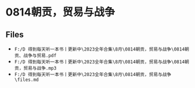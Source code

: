 # 0814朝贡，贸易与战争

## Files

- `F:/D 得到每天听一本书丨更新中\2023全年合集\8月\0814朝贡，贸易与战争\0814朝贡、战争与贸易.pdf`
- `F:/D 得到每天听一本书丨更新中\2023全年合集\8月\0814朝贡，贸易与战争\0814朝贡，贸易与战争.mp3`
- `F:/D 得到每天听一本书丨更新中\2023全年合集\8月\0814朝贡，贸易与战争\files.md`
